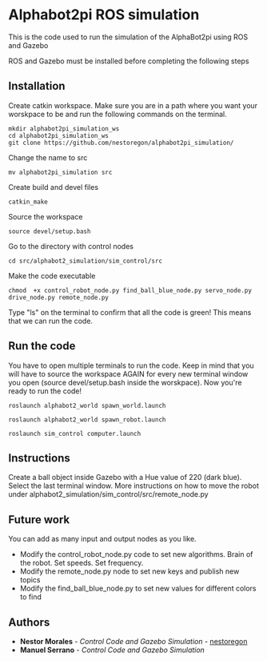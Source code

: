# Alphabot2pi ROS simulation
This is the code used to run the simulation of the AlphaBot2pi using ROS and Gazebo

ROS and Gazebo must be installed before completing the following steps

## Installation
Create catkin workspace. Make sure you are in a path where you want your worskpace to be and run the following commands on the terminal.
```
mkdir alphabot2pi_simulation_ws
cd alphabot2pi_simulation_ws
git clone https://github.com/nestoregon/alphabot2pi_simulation/
```
Change the name to src
```
mv alphabot2pi_simulation src 
```
Create build and devel files
```
catkin_make
```
Source the workspace
```
source devel/setup.bash
```
Go to the directory with control nodes
```
cd src/alphabot2_simulation/sim_control/src
```
Make the code executable
```
chmod  +x control_robot_node.py find_ball_blue_node.py servo_node.py drive_node.py remote_node.py
```
Type "ls" on the terminal to confirm that all the code is green! This means that we can run the code.

## Run the code

You have to open multiple terminals to run the code. Keep in mind that you will have to source the workspace AGAIN for every new terminal window you open (source devel/setup.bash inside the worskpace). Now you're ready to run the code!
```
roslaunch alphabot2_world spawn_world.launch

roslaunch alphabot2_world spawn_robot.launch

roslaunch sim_control computer.launch
```

## Instructions
Create a ball object inside Gazebo with a Hue value of 220 (dark blue).
Select the last terminal window. More instructions on how to move the robot under alphabot2_simulation/sim_control/src/remote_node.py

## Future work
You can add as many input and output nodes as you like.
* Modify the control_robot_node.py code to set new algorithms. Brain of the robot. Set speeds. Set frequency. 
* Modify the remote_node.py node to set new keys and publish new topics
* Modify the find_ball_blue_node.py to set new values for different colors to find

## Authors

* **Nestor Morales** - *Control Code and Gazebo Simulation* - [nestoregon](https://github.com/nestoregon)
* **Manuel Serrano** - *Control Code and Gazebo Simulation*
